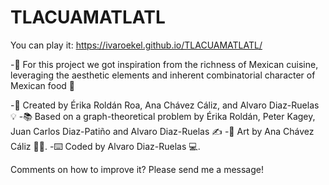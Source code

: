 # TLACUAMATLATL

You can play it: https://ivaroekel.github.io/TLACUAMATLATL/ 

-🥑 For this project we got inspiration from the richness of Mexican cuisine, leveraging the aesthetic elements and inherent combinatorial character of Mexican food 🌮 

-🧠 Created by Érika Roldán Roa, Ana Chávez Cáliz, and Alvaro Diaz-Ruelas 💡
-📚 Based on a graph-theoretical problem by Érika Roldán, Peter Kagey, Juan Carlos Diaz-Patiño and Alvaro Diaz-Ruelas ✍️
-🎨 Art by Ana Chávez Cáliz 👩‍🎨.
-⌨️ Coded by Alvaro Diaz-Ruelas 💻. 


Comments on how to improve it? Please send me a message! 
